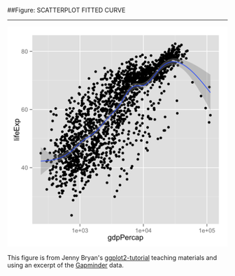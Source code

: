 ##Figure: SCATTERPLOT FITTED CURVE
***
![`0008_scatterplot-fitted-curve`](0008_scatterplot-fitted-curve.png)

This figure is from Jenny Bryan's [ggplot2-tutorial](https://github.com/jennybc/ggplot2-tutorial) teaching materials and using an excerpt of the [Gapminder](https://github.com/jennybc/gapminder) data.
